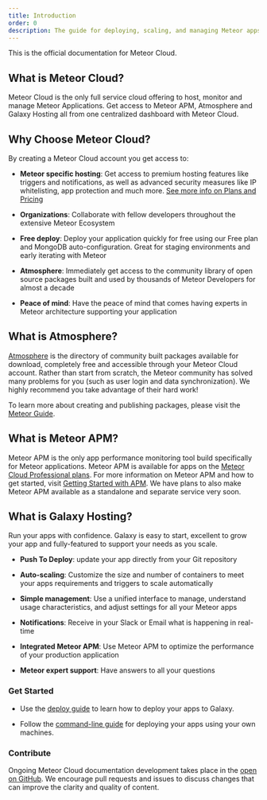 ```yaml
---
title: Introduction
order: 0
description: The guide for deploying, scaling, and managing Meteor apps on Meteor Cloud
---
```


This is the official documentation for Meteor Cloud. 

<h2 id="what-is">What is Meteor Cloud?</h2>

Meteor Cloud is the only full service cloud offering to host, monitor and manage Meteor Applications. Get access to Meteor APM, Atmosphere and Galaxy Hosting all from one centralized dashboard with Meteor Cloud.



<h2 id="why-choose">Why Choose Meteor Cloud?</h2>

By creating a Meteor Cloud account you get access to:

- **Meteor specific hosting**: Get access to premium hosting features like triggers and notifications, as well as advanced security measures like IP whitelisting, app protection and much more. [See more info on Plans and Pricing](/billing.html)

- **Organizations**: Collaborate with fellow developers throughout the extensive Meteor Ecosystem

- **Free deploy**: Deploy your application quickly for free using our Free plan and MongoDB auto-configuration. Great for staging environments and early iterating with Meteor

- **Atmosphere**: Immediately get access to the community library of open source packages built and used by thousands of Meteor Developers for almost a decade

- **Peace of mind**: Have the peace of mind that comes having experts in Meteor architecture supporting your application 



<h2 id="what-is-atmosphere">What is Atmosphere?</h2> 

[Atmosphere](https://atmospherejs.com/) is the directory of community built packages available for download, completely free and accessible through your Meteor Cloud account. Rather than start from scratch, the Meteor community has solved many problems for you (such as user login and data synchronization). We highly recommend you take advantage of their hard work!

To learn more about creating and publishing packages, please visit the [Meteor Guide](https://guide.meteor.com/writing-atmosphere-packages.html). 



<h2 id="what-is-apm">What is Meteor APM?</h2> 

Meteor APM is the only app performance monitoring tool build specifically for Meteor applications. 
Meteor APM is available for apps on the [Meteor Cloud Professional plans](/billing.html).
For more information on Meteor APM and how to get started, visit [Getting Started with APM](/apm-getting-started.html).
We have plans to also make Meteor APM available as a standalone and separate service very soon.



<h2 id="what-is-galaxy">What is Galaxy Hosting?</h2>

Run your apps with confidence. Galaxy is easy to start, excellent to grow your app and fully-featured to support your needs as you scale.

- **Push To Deploy**: update your app directly from your Git repository

- **Auto-scaling**: Customize the size and number of containers to meet your apps requirements and triggers to scale automatically

- **Simple management**: Use a unified interface to manage, understand usage characteristics, and adjust settings for all your Meteor apps

- **Notifications**: Receive in your Slack or Email what is happening in real-time

- **Integrated Meteor APM**: Use Meteor APM to optimize the performance of your production application

- **Meteor expert support**: Have answers to all your questions 

<h3 id="quickstart">Get Started</h3>

- Use the [deploy guide](/deploy-to-galaxy.html) to learn how to deploy your apps to Galaxy.

- Follow the [command-line guide](/deploy-command-line.html) for deploying your apps using your own machines.


<h3 id="contribute">Contribute</h3>

Ongoing Meteor Cloud documentation development takes place in the [open on GitHub](https://github.com/meteor/galaxy-docs). We encourage pull requests and issues to discuss changes that can improve the clarity and quality of content.
